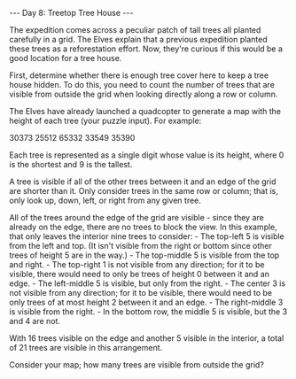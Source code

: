 --- Day 8: Treetop Tree House ---

The expedition comes across a peculiar patch of tall trees all planted carefully in a grid. The Elves explain that a previous expedition planted these trees as a reforestation effort. Now, they're curious if this would be a good location for a tree house.

First, determine whether there is enough tree cover here to keep a tree house hidden. To do this, you need to count the number of trees that are visible from outside the grid when looking directly along a row or column.

The Elves have already launched a quadcopter to generate a map with the height of each tree (your puzzle input). For example:

30373
25512
65332
33549
35390

Each tree is represented as a single digit whose value is its height, where 0 is the shortest and 9 is the tallest.

A tree is visible if all of the other trees between it and an edge of the grid are shorter than it. Only consider trees in the same row or column; that is, only look up, down, left, or right from any given tree.

All of the trees around the edge of the grid are visible - since they are already on the edge, there are no trees to block the view. In this example, that only leaves the interior nine trees to consider:
	- The top-left 5 is visible from the left and top. (It isn't visible from the right or bottom since other trees of height 5 are in the way.)
	- The top-middle 5 is visible from the top and right.
	- The top-right 1 is not visible from any direction; for it to be visible, there would need to only be trees of height 0 between it and an edge.
	- The left-middle 5 is visible, but only from the right.
	- The center 3 is not visible from any direction; for it to be visible, there would need to be only trees of at most height 2 between it and an edge.
	- The right-middle 3 is visible from the right.
	- In the bottom row, the middle 5 is visible, but the 3 and 4 are not.

With 16 trees visible on the edge and another 5 visible in the interior, a total of 21 trees are visible in this arrangement.

Consider your map; how many trees are visible from outside the grid?
